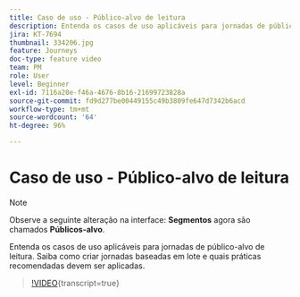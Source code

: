 ```yaml
---
title: Caso de uso - Público-alvo de leitura
description: Entenda os casos de uso aplicáveis para jornadas de público-alvo de leitura. Saiba como criar jornadas baseadas em lote e quais práticas recomendadas devem ser aplicadas.
jira: KT-7694
thumbnail: 334206.jpg
feature: Journeys
doc-type: feature video
team: PM
role: User
level: Beginner
exl-id: 7116a20e-f46a-4676-8b16-21699723828a
source-git-commit: fd9d277be00449155c49b3809fe647d7342b6acd
workflow-type: tm+mt
source-wordcount: '64'
ht-degree: 96%

---
```


# Caso de uso - Público-alvo de leitura

>[!NOTE]
>Observe a seguinte alteração na interface: **Segmentos** agora são chamados **Públicos-alvo**.

Entenda os casos de uso aplicáveis para jornadas de público-alvo de leitura. Saiba como criar jornadas baseadas em lote e quais práticas recomendadas devem ser aplicadas.

>[!VIDEO](https://video.tv.adobe.com/v/334206?quality=12&learn=on){transcript=true}
